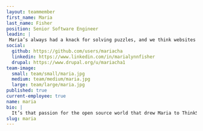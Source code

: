 ```yaml
---
layout: teammember
first_name: Maria
last_name: Fisher
position: Senior Software Engineer
leadin: |
 Maria’s always had a knack for solving puzzles, and we think websites are basically puzzles, so she's good at those, too. She’s also pretty excited about all things open source. Who doesn't love free technology?
social:
  github: https://github.com/users/mariacha
  linkedin: https://www.linkedin.com/in/marialynnfisher
  drupal: https://www.drupal.org/u/mariacha1
team-image:
  small: team/small/maria.jpg
  medium: team/medium/maria.jpg
  large: team/large/maria.jpg
published: true
current-employee: true
name: maria
bio: |
  It’s that passion for the open source world that drew Maria to ThinkShout, and she loves that she gets to spend time contributing back to the Drupal community as part of her day job. Maria’s foray into software engineering began in college with her degree in computer science. Since then, she's experience her fair share massive data migrations, site building, and everything in between. She’s tackled innumerable challenges, but none so terrifying as presenting to 9 year-olds about what it’s like to be a programmer. When she’s not giving career advice to small humans, Maria can usually be found crafting, or playing board games with friends. 
slug: maria
---
```

